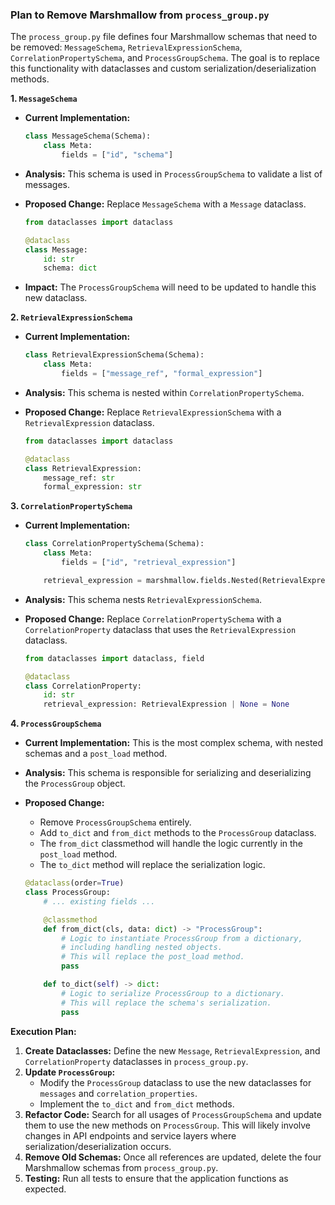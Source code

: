### Plan to Remove Marshmallow from `process_group.py`

The `process_group.py` file defines four Marshmallow schemas that need to be removed: `MessageSchema`, `RetrievalExpressionSchema`, `CorrelationPropertySchema`, and `ProcessGroupSchema`. The goal is to replace this functionality with dataclasses and custom serialization/deserialization methods.

**1. `MessageSchema`**

*   **Current Implementation:**
    ```python
    class MessageSchema(Schema):
        class Meta:
            fields = ["id", "schema"]
    ```
*   **Analysis:** This schema is used in `ProcessGroupSchema` to validate a list of messages.
*   **Proposed Change:** Replace `MessageSchema` with a `Message` dataclass.

    ```python
    from dataclasses import dataclass

    @dataclass
    class Message:
        id: str
        schema: dict
    ```
*   **Impact:** The `ProcessGroupSchema` will need to be updated to handle this new dataclass.

**2. `RetrievalExpressionSchema`**

*   **Current Implementation:**
    ```python
    class RetrievalExpressionSchema(Schema):
        class Meta:
            fields = ["message_ref", "formal_expression"]
    ```
*   **Analysis:** This schema is nested within `CorrelationPropertySchema`.
*   **Proposed Change:** Replace `RetrievalExpressionSchema` with a `RetrievalExpression` dataclass.

    ```python
    from dataclasses import dataclass

    @dataclass
    class RetrievalExpression:
        message_ref: str
        formal_expression: str
    ```

**3. `CorrelationPropertySchema`**

*   **Current Implementation:**
    ```python
    class CorrelationPropertySchema(Schema):
        class Meta:
            fields = ["id", "retrieval_expression"]

        retrieval_expression = marshmallow.fields.Nested(RetrievalExpressionSchema, required=False)
    ```
*   **Analysis:** This schema nests `RetrievalExpressionSchema`.
*   **Proposed Change:** Replace `CorrelationPropertySchema` with a `CorrelationProperty` dataclass that uses the `RetrievalExpression` dataclass.

    ```python
    from dataclasses import dataclass, field

    @dataclass
    class CorrelationProperty:
        id: str
        retrieval_expression: RetrievalExpression | None = None
    ```

**4. `ProcessGroupSchema`**

*   **Current Implementation:** This is the most complex schema, with nested schemas and a `post_load` method.
*   **Analysis:** This schema is responsible for serializing and deserializing the `ProcessGroup` object.
*   **Proposed Change:**
    *   Remove `ProcessGroupSchema` entirely.
    *   Add `to_dict` and `from_dict` methods to the `ProcessGroup` dataclass.
    *   The `from_dict` classmethod will handle the logic currently in the `post_load` method.
    *   The `to_dict` method will replace the serialization logic.

    ```python
    @dataclass(order=True)
    class ProcessGroup:
        # ... existing fields ...

        @classmethod
        def from_dict(cls, data: dict) -> "ProcessGroup":
            # Logic to instantiate ProcessGroup from a dictionary,
            # including handling nested objects.
            # This will replace the post_load method.
            pass

        def to_dict(self) -> dict:
            # Logic to serialize ProcessGroup to a dictionary.
            # This will replace the schema's serialization.
            pass
    ```

**Execution Plan:**

1.  **Create Dataclasses:** Define the new `Message`, `RetrievalExpression`, and `CorrelationProperty` dataclasses in `process_group.py`.
2.  **Update `ProcessGroup`:**
    *   Modify the `ProcessGroup` dataclass to use the new dataclasses for `messages` and `correlation_properties`.
    *   Implement the `to_dict` and `from_dict` methods.
3.  **Refactor Code:** Search for all usages of `ProcessGroupSchema` and update them to use the new methods on `ProcessGroup`. This will likely involve changes in API endpoints and service layers where serialization/deserialization occurs.
4.  **Remove Old Schemas:** Once all references are updated, delete the four Marshmallow schemas from `process_group.py`.
5.  **Testing:** Run all tests to ensure that the application functions as expected.
